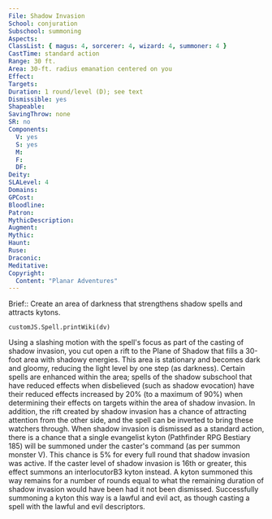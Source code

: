 ```yaml
---
File: Shadow Invasion
School: conjuration
Subschool: summoning
Aspects: 
ClassList: { magus: 4, sorcerer: 4, wizard: 4, summoner: 4 }
CastTime: standard action
Range: 30 ft.
Area: 30-ft. radius emanation centered on you
Effect: 
Targets: 
Duration: 1 round/level (D); see text
Dismissible: yes
Shapeable: 
SavingThrow: none
SR: no
Components:
  V: yes
  S: yes
  M: 
  F: 
  DF: 
Deity: 
SLALevel: 4
Domains: 
GPCost: 
Bloodline: 
Patron: 
MythicDescription: 
Augment: 
Mythic: 
Haunt: 
Ruse: 
Draconic: 
Meditative: 
Copyright:
  Content: "Planar Adventures"
---
```

Brief:: Create an area of darkness that strengthens shadow spells and attracts kytons.

```dataviewjs
customJS.Spell.printWiki(dv)
```

Using a slashing motion with the spell's focus as part of the casting of shadow invasion, you cut open a rift to the Plane of Shadow that fills a 30-foot area with shadowy energies. This area is stationary and becomes dark and gloomy, reducing the light level by one step (as darkness). Certain spells are enhanced within the area; spells of the shadow subschool that have reduced effects when disbelieved (such as shadow evocation) have their reduced effects increased by 20% (to a maximum of 90%) when determining their effects on targets within the area of shadow invasion.  In addition, the rift created by shadow invasion has a chance of attracting attention from the other side, and the spell can be inverted to bring these watchers through. When shadow invasion is dismissed as a standard action, there is a chance that a single evangelist kyton (Pathfinder RPG Bestiary 185) will be summoned under the caster's command (as per summon monster V). This chance is 5% for every full round that shadow invasion was active. If the caster level of shadow invasion is 16th or greater, this effect summons an interlocutorB3 kyton instead. A kyton summoned this way remains for a number of rounds equal to what the remaining duration of shadow invasion would have been had it not been dismissed. Successfully summoning a kyton this way is a lawful and evil act, as though casting a spell with the lawful and evil descriptors.
